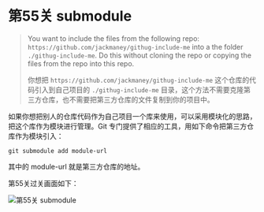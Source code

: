 
# 第55关 submodule

> You want to include the files from the following repo: `https://github.com/jackmaney/githug-include-me` into a the folder `./githug-include-me`. Do this without cloning the repo or copying the files from the repo into this repo.
>
> 你想把 `https://github.com/jackmaney/githug-include-me` 这个仓库的代码引入到自己项目的 `./githug-include-me` 目录，这个方法不需要克隆第三方仓库，也不需要把第三方仓库的文件复制到你的项目中。

如果你想把别人的仓库代码作为自己项目一个库来使用，可以采用模块化的思路，把这个库作为模块进行管理。Git 专门提供了相应的工具，用如下命令把第三方仓库作为模块引入：

```shell
git submodule add module-url
```

其中的 module-url 就是第三方仓库的地址。

第55关过关画面如下：

![第55关 submodule](./images/level-55-submodule.png)
